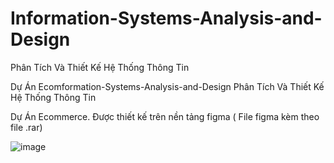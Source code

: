 # Information-Systems-Analysis-and-Design
Phân Tích Và Thiết Kế Hệ Thống Thông Tin

Dự Án Ecomformation-Systems-Analysis-and-Design
Phân Tích Và Thiết Kế Hệ Thống Thông Tin

Dự Án Ecommerce. Được thiết kế trên nền tảng figma ( File figma kèm theo file .rar)

![image](https://github.com/user-attachments/assets/4cac290c-5e05-4b46-8daa-23532b14f808)

